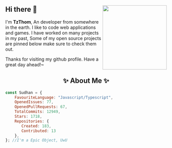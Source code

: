 ## Hi there 👋 <img align="right" src="https://avatars.githubusercontent.com/u/148391168?v=4" width="200" />
I'm **TzThom**, An developer from somewhere in the earth. I like to code web applications and games. I have worked on many projects in my past, Some of my open source projects are pinned below make sure to check them out.
  
Thanks for visiting my github profile. Have a great day ahead!~
  
<h2 align="center"> ✨ About Me ✨</h2>

```js
const Sudhan = {
    FavouriteLanguage: "Javascript/Typescript",
    OpenedIssues: 77,
    OpenedPullRequests: 67,
    TotalCommits: 12949,
    Stars: 1718,
    Repositories: {
       Created: 183,
       Contributed: 13
    },
}; //I'm a Epic Object, UwU
```
